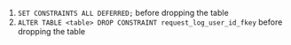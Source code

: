1. `SET CONSTRAINTS ALL DEFERRED;` before dropping the table
1. `ALTER TABLE <table> DROP CONSTRAINT request_log_user_id_fkey` before dropping the table
